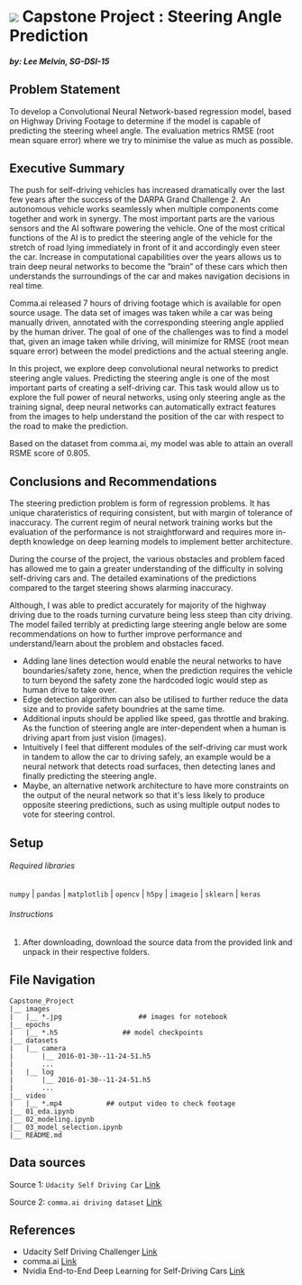 # ![](https://ga-dash.s3.amazonaws.com/production/assets/logo-9f88ae6c9c3871690e33280fcf557f33.png) Capstone Project : Steering Angle Prediction

##### by: Lee Melvin, SG-DSI-15

## Problem Statement

To develop a Convolutional Neural Network-based regression model, based on Highway Driving Footage to determine if the model is capable of predicting the steering wheel angle. The evaluation metrics RMSE (root mean square error) where we try to minimise the value as much as possible.

## Executive Summary

The push for self-driving vehicles has increased dramatically over the last few years after the success of the DARPA
Grand Challenge 2. An autonomous vehicle works seamlessly when multiple components come together and work in synergy. The most important parts are the various sensors and the AI software powering the vehicle. One of the most critical functions of the AI is to predict the steering angle of the vehicle for the stretch of road lying immediately in front of it and accordingly even steer the car. Increase in computational capabilities over the years allows us to train deep neural networks to become the ”brain” of these cars which then understands the surroundings of the car and makes navigation decisions in real time.   

Comma.ai released 7 hours of driving footage which is available for open source usage. The data set of images was taken while a car was being manually driven, annotated with the corresponding steering angle applied by the human driver. The goal of one of the challenges was to find a model that, given an image taken while driving, will minimize for RMSE (root mean square error) between the model predictions and the actual steering angle.   

In this project, we explore deep convolutional neural networks to predict steering angle values. Predicting the steering angle is one of the most important parts of creating a self-driving car. This task would allow us to explore the full power of neural networks, using only steering angle as the training signal, deep neural networks can automatically extract features from the images to help understand the position of the car with respect to the road to make the prediction.  

Based on the dataset from comma.ai, my model was able to attain an overall RSME score of 0.805. 

 ## Conclusions and Recommendations

The steering prediction problem is form of regression problems. It has unique charateristics of requiring consistent, but with margin of tolerance of inaccuracy. The current regim of neural network training works but the evaluation of the performance is not straightforward and requires more in-depth knowledge on deep learning models to implement better architecture.

During the course of the project, the various obstacles and problem faced has allowed me to gain a greater understanding of the difficulty in solving self-driving cars and. The detailed examinations of the predictions compared to the target steering shows alarming inaccuracy.

Although, I was able to predict accurately for majority of the highway driving due to the roads turning curvature being less steep than city driving. The model failed terribly at predicting large steering angle below are some recommendations on how to further improve performance and understand/learn about the problem and obstacles faced.

- Adding lane lines detection would enable the neural networks to have boundaries/safety zone, hence, when the prediction requires the vehicle to turn beyond the safety zone the hardcoded logic would step as human drive to take over.
- Edge detection algorithm can also be utilised to further reduce the data size and to provide safety boundries at the same time.
- Additional inputs should be applied like speed, gas throttle and braking. As the function of steering angle are inter-dependent when a human is driving apart from just vision (images).
- Intuitively I feel that different modules of the self-driving car must work in tandem to allow the car to driving safely, an example would be a neural network that detects road surfaces, then detecting lanes and finally predicting the steering angle.
- Maybe, an alternative network architecture to have more constraints on the output of the neural network so that it's less likely to produce opposite steering predictions, such as using multiple output nodes to vote for steering control.

## Setup

###### Required libraries

`numpy`	| `pandas` | `matplotlib` | `opencv` | `h5py` | `imageio` | `sklearn` | `keras`

###### Instructions

1. After downloading, download the source data from the provided link and unpack in their respective folders.

## File Navigation

```
Capstone_Project
|__ images
|   |__ *.jpg					## images for notebook
|__ epochs
|   |__ *.h5				## model checkpoints
|__ datasets
|	|__ camera
|		|__ 2016-01-30--11-24-51.h5
|		...
|	|__ log
|		|__ 2016-01-30--11-24-51.h5
|		...
|__ video
|	|__ *.mp4			## output video to check footage
|__ 01_eda.ipynb
|__ 02_modeling.ipynb
|__ 03_model_selection.ipynb
|__ README.md

```

## Data sources

Source 1: `Udacity Self Driving Car` [Link](http://academictorrents.com/details/9b0c6c1044633d076b0f73dc312aa34433a25c56)

Source 2: `comma.ai driving dataset` [Link](http://academictorrents.com/details/58c41e8bcc8eb4e2204a3b263cdf728c0a7331eb)


## References

- Udacity Self Driving Challenger [Link](https://github.com/udacity/self-driving-car/tree/master/challenges/challenge-2)
- comma.ai [Link](https://github.com/commaai/research)
- Nvidia End-to-End Deep Learning for Self-Driving Cars [Link](https://developer.nvidia.com/blog/deep-learning-self-driving-cars/)